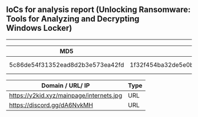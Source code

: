 ## IoCs for analysis report (Unlocking Ransomware: Tools for Analyzing and Decrypting Windows Locker)
-------------------------------------------------------------------------------------------------------------------------

|     MD5                          | SHA256                                                           | Type                    |
|----------------------------------|------------------------------------------------------------------|-------------------------|
| 5c86de54f31352ead8d2b3e573ea42fd | 1f32f454ba32de5e0b7ed429b3542cdb0a9f826f5f5146f206baf074ec1abfe0 | Windows Locker                 |

| Domain / URL/ IP                 | Type   |
|----------------------------------|--------|
| https://y2kid.xyz/mainpage/internets.jpg    | URL |
| https://discord.gg/dA6NvkMH | URL |

